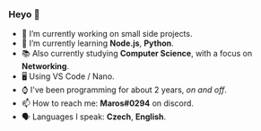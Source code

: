 ### Heyo 👋

<!--
**MarossC/MarossC** is a ✨ _special_ ✨ repository because its `README.md` (this file) appears on your GitHub profile.
-->
- 🔭 I’m currently working on small side projects.
- 🌱 I’m currently learning **Node.js**, **Python**.
- 📚 Also currently studying **Computer Science**, with a focus on **Networking**.
- 🖥️ Using VS Code / Nano.
- ⌚ I've been programming for about 2 years, _on and off_.
- 📫 How to reach me: **Maros#0294** on discord.
- 🗣️ Languages I speak: **Czech**, **English**.

